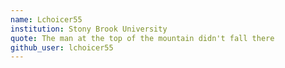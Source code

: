 ```yaml
---
name: Lchoicer55
institution: Stony Brook University
quote: The man at the top of the mountain didn't fall there
github_user: lchoicer55
---
```

